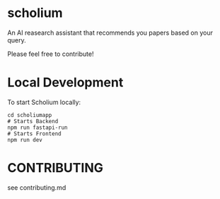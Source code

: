 # scholium
An AI reasearch assistant that recommends you papers based on your query. 


Please feel free to contribute!


# Local Development
To start Scholium locally:
```Shell
cd scholiumapp
# Starts Backend
npm run fastapi-run
# Starts Frontend
npm run dev
```

# CONTRIBUTING 
see contributing.md
